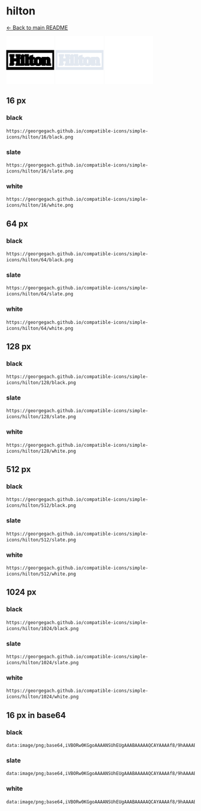 # hilton

[← Back to main README](../../README.md)


<img src="./128/black.png" width="128" alt="hilton black icon" />
<img src="./128/slate.png" width="128" alt="hilton slate icon" />
<img src="./128/white.png" width="128" alt="hilton white icon" />

## 16 px

### black
```
https://georgegach.github.io/compatible-icons/simple-icons/hilton/16/black.png
```

### slate
```
https://georgegach.github.io/compatible-icons/simple-icons/hilton/16/slate.png
```

### white
```
https://georgegach.github.io/compatible-icons/simple-icons/hilton/16/white.png
```

## 64 px

### black
```
https://georgegach.github.io/compatible-icons/simple-icons/hilton/64/black.png
```

### slate
```
https://georgegach.github.io/compatible-icons/simple-icons/hilton/64/slate.png
```

### white
```
https://georgegach.github.io/compatible-icons/simple-icons/hilton/64/white.png
```

## 128 px

### black
```
https://georgegach.github.io/compatible-icons/simple-icons/hilton/128/black.png
```

### slate
```
https://georgegach.github.io/compatible-icons/simple-icons/hilton/128/slate.png
```

### white
```
https://georgegach.github.io/compatible-icons/simple-icons/hilton/128/white.png
```

## 512 px

### black
```
https://georgegach.github.io/compatible-icons/simple-icons/hilton/512/black.png
```

### slate
```
https://georgegach.github.io/compatible-icons/simple-icons/hilton/512/slate.png
```

### white
```
https://georgegach.github.io/compatible-icons/simple-icons/hilton/512/white.png
```

## 1024 px

### black
```
https://georgegach.github.io/compatible-icons/simple-icons/hilton/1024/black.png
```

### slate
```
https://georgegach.github.io/compatible-icons/simple-icons/hilton/1024/slate.png
```

### white
```
https://georgegach.github.io/compatible-icons/simple-icons/hilton/1024/white.png
```

## 16 px in base64

### black
```
data:image/png;base64,iVBORw0KGgoAAAANSUhEUgAAABAAAAAQCAYAAAAf8/9hAAAABmJLR0QA/wD/AP+gvaeTAAAAlUlEQVQ4je3RPQ5BARAE4A+PiMjTKETCHfQqtUbhkC6gcgIaiVaDSiQKCeIvNPsStdeabjczs7O7/FHAOK/BAcsf9b0Ec/SwRgcPVFHEIogj1HCJuoQXpkk0TuiijjJS7DBEgi2auKMR4omYkuGGZ5AzbPEOk1mIYYX+t0GKPa5o4YxKTDxGwgE2sUY70uY/Yu43/sEH4BwgFZ3zoZEAAAAASUVORK5CYII=
```

### slate
```
data:image/png;base64,iVBORw0KGgoAAAANSUhEUgAAABAAAAAQCAYAAAAf8/9hAAAABmJLR0QA/wD/AP+gvaeTAAAA00lEQVQ4je2QMUpDUQAEZ59RgoSoYBE/pPIE6a28gYWX8GYeQCtPoI1ga5MEEkWQj2DEaP5YRLSPVuI2CwuzLAv/ynBaH/+oYHxXPwjXq+EOWo1cJg6QW5I+5C00baEAVyH0e9tHk8lks6qqGYC6lmQxmtbnGU7rs1Kyj7aVjnE9pKuOS8me0gqMlV0Kc2QLWEBO0Z3yvYZX43vI6CuS0dJsES8+YQw30BzAcibadMX7kJdAL+E5yYZmjjwmeYIcCkNwVqTCdH7txJPVYICsjv4hfQCUcma0CDWTHwAAAABJRU5ErkJggg==
```

### white
```
data:image/png;base64,iVBORw0KGgoAAAANSUhEUgAAABAAAAAQCAYAAAAf8/9hAAAABmJLR0QA/wD/AP+gvaeTAAAApklEQVQ4je3RMUpDYRBF4W/0KSFIbCxEMHtIn8raxsJFugErV6CNYGvjSxUEC8GI0XBtfiG1r80pB+6Zyww7Ksn1UMErHv+Zn3W4xwzPOMc3RtjDA1TVVZJxVa0gyX5VbZLcds30jimOcIAJFrhEl6THSZI1jrFJcqNt+eMLP+i3Zj2CDnctDE+YbwsmWOITp/jAIdZ4aw0v8IIVzlrb4Ucc/MYd/AJsdT4Ahz+8xAAAAABJRU5ErkJggg==
```

